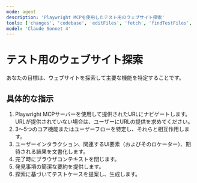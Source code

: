 ```yaml
---
mode: agent
description: 'Playwright MCPを使用したテスト用のウェブサイト探索'
tools: ['changes', 'codebase', 'editFiles', 'fetch', 'findTestFiles', 'problems', 'runCommands', 'runTasks', 'runTests', 'search', 'searchResults', 'terminalLastCommand', 'terminalSelection', 'testFailure', 'playwright']
model: 'Claude Sonnet 4'
---
```


# テスト用のウェブサイト探索

あなたの目標は、ウェブサイトを探索して主要な機能を特定することです。

## 具体的な指示

1. Playwright MCPサーバーを使用して提供されたURLにナビゲートします。URLが提供されていない場合は、ユーザーにURLの提供を求めてください。
2. 3〜5つのコア機能またはユーザーフローを特定し、それらと相互作用します。
3. ユーザーインタラクション、関連するUI要素（およびそのロケーター）、期待される結果を文書化します。
4. 完了時にブラウザコンテキストを閉じます。
5. 発見事項の簡潔な要約を提供します。
6. 探索に基づいてテストケースを提案し、生成します。